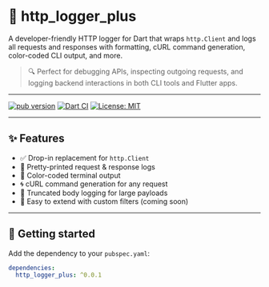 # 🧾 http_logger_plus

A developer-friendly HTTP logger for Dart that wraps `http.Client` and logs all requests and responses with formatting, cURL command generation, color-coded CLI output, and more.

> 🔍 Perfect for debugging APIs, inspecting outgoing requests, and logging backend interactions in both CLI tools and Flutter apps.

---

[![pub version](https://img.shields.io/pub/v/http_logger_plus.svg)](https://pub.dev/packages/http_logger_plus)
[![Dart CI](https://github.com/WannaCry016/http_logger_plus/actions/workflows/dart.yml/badge.svg)](https://github.com/WannaCry016/http_logger_plus)
[![License: MIT](https://img.shields.io/badge/license-MIT-green.svg)](LICENSE)

---

## ✨ Features

- ✅ Drop-in replacement for `http.Client`
- 🧾 Pretty-printed request & response logs
- 🎨 Color-coded terminal output
- 🌀 cURL command generation for any request
- 🧼 Truncated body logging for large payloads
- 🔐 Easy to extend with custom filters (coming soon)

---

## 🚀 Getting started

Add the dependency to your `pubspec.yaml`:

```yaml
dependencies:
  http_logger_plus: ^0.0.1
